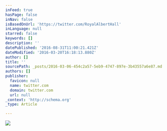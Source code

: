 ```yaml
---
inFeed: true
hasPage: false
inNav: false
isBasedOnUrl: 'https://twitter.com/RoyalAlbertHall'
inLanguage: null
starred: false
keywords: []
description: ''
datePublished: '2016-08-31T11:00:21.421Z'
dateModified: '2016-03-20T16:18:13.880Z'
author: []
title: ''
sourcePath: _posts/2016-03-06-454c2a57-5eb9-4747-897e-3b43557a6e87.md
authors: []
publisher:
  favicon: null
  name: twitter.com
  domain: twitter.com
  url: null
_context: 'http://schema.org'
_type: Article

---
```

![](https://pbs.twimg.com/media/CczRVZrUkAANrtM.jpg:large)